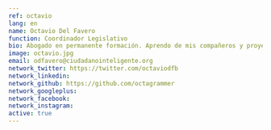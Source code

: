 ```yaml
---
ref: octavio
lang: en
name: Octavio Del Favero
function: Coordinador Legislativo
bio: Abogado en permanente formación. Aprendo de mis compañeros y proyectos en FCI para trabajar por una democracia que nos represente e integre a todos/as.
image: octavio.jpg
email: odfavero@ciudadanointeligente.org
network_twitter: https://twitter.com/octaviodfb
network_linkedin:
network_github: https://github.com/octagrammer
network_googleplus:
network_facebook:
network_instagram:
active: true
---
```

